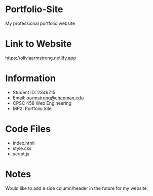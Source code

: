 # Portfolio-Site
My professional portfolio website

# Link to Website
https://oliviaarmstrong.netlify.app

# Information
- Student ID: 2346715
- Email: oarmstrong@chapman.edu
- CPSC 458 Web Engineering
- MP2: Portfolio Site

# Code Files
- index.html
- style.css
- script.js

# Notes
Would like to add a side column/header in the future for my website.
